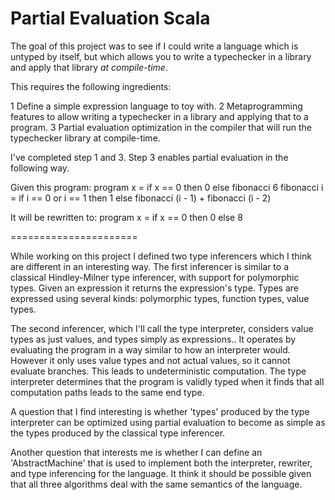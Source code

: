Partial Evaluation Scala
======================

The goal of this project was to see if I could write a language which is untyped by itself, but which allows you to write a typechecker in a library and apply that library *at compile-time*.

This requires the following ingredients:

  1 Define a simple expression language to toy with.
  2 Metaprogramming features to allow writing a typechecker in a library and applying that to a program. 
  3 Partial evaluation optimization in the compiler that will run the typechecker library at compile-time.

I've completed step 1 and 3. Step 3 enables partial evaluation in the following way.

Given this program:
program x = if x == 0 then 0 else fibonacci 6
fibonacci i = if i == 0 or i == 1 then 1 else fibonacci (i - 1) + fibonacci (i - 2)

It will be rewritten to:
program x = if x == 0 then 0 else 8

======================

While working on this project I defined two type inferencers which I think are different in an interesting way. The first inferencer is similar to a classical Hindley-Milner type inferencer, with support for polymorphic types. Given an expression it returns the expression's type. Types are expressed using several kinds: polymorphic types, function types, value types.

The second inferencer, which I'll call the type interpreter, considers value types as just values, and types simply as expressions.. It operates by evaluating the program in a way similar to how an interpreter would. However it only uses value types and not actual values, so it cannot evaluate branches. This leads to undeterministic computation. The type interpreter determines that the program is validly typed when it finds that all computation paths leads to the same end type.

A question that I find interesting is whether 'types' produced by the type interpreter can be optimized using partial evaluation to become as simple as the types produced by the classical type inferencer.

Another question that interests me is whether I can define an 'AbstractMachine' that is used to implement both the interpreter, rewriter, and type inferencing for the language. It think it should be possible given that all three algorithms deal with the same semantics of the language.
